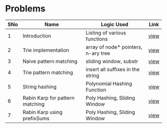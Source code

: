 # Problems

SNo | Name | Logic Used | Link |
----|------|------------|------|
1 | Introduction | Listing of various functions | [view](introduction.txt)
2 | Trie implementation | array of node* pointers, n-ary tree | [view](trie_naive_implementation.cpp)
3 | Naive pattern matching | sliding window, substr | [view](string_matching_naive.cpp)
4 | Trie pattern matching | insert all suffixes in the string | [view](string_matching_trie.cpp)
5 | String hashing | Polynomial Hashing Function | [view](string_hashing.cpp)
6 | Rabin Karp for pattern matching | Poly Hashing, Sliding Window | [view](Rabin_Karp_01.cpp)
7 | Rabin Karp using prefixSums | Poly Hashing, Sliding Window | [view](Rabin_Karp_02.cpp)